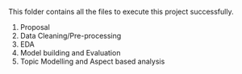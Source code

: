 This folder contains all the files to execute this project successfully.

1. Proposal
2. Data Cleaning/Pre-processing
3. EDA
4. Model building and Evaluation
5. Topic Modelling and Aspect based analysis
